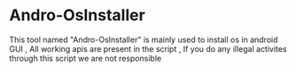 # Andro-OsInstaller
This tool named "Andro-OsInstaller" is mainly used to install os in android GUI , All working apis are present in the script , If you do any illegal activites through this script we are not responsible 
